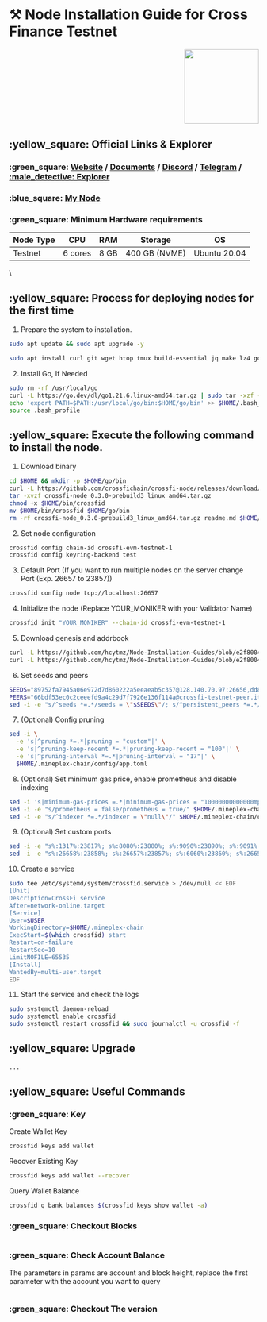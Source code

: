 # ⚒️ Node Installation Guide for Cross Finance Testnet

<div align="right">

<img src="https://github.com/hcytmz/Testnet-Guides/blob/main/logos/CrossFi.png" alt="" height="150">

</div>

## :yellow\_square: Official Links & Explorer

### :green\_square: [ Website](https://crossfi.org/) / [ Documents](https://docs.crossfi.org/crossfi-chain/) / [ Discord](https://discord.gg/crossfi) / [ Telegram](https://t.me/crossfichain) / [:male\_detective: Explorer](https://xfiscan.com/)

### :blue\_square: [ My Node](https://test.xfiscan.com/validators/mxvaloper1p95xml0ck5xavdd0vh6pj6fs8xhnnlka240kpq)

### :green\_square: Minimum Hardware requirements

| Node Type | CPU     | RAM  | Storage       | OS           |
| --------- | ------- | ---- | ------------- | ------------ |
| Testnet   | 6 cores | 8 GB | 400 GB (NVME) | Ubuntu 20.04 |

\


## :yellow\_square: Process for deploying nodes for the first time

1. Prepare the system to installation.

```bash
sudo apt update && sudo apt upgrade -y
```

```bash
sudo apt install curl git wget htop tmux build-essential jq make lz4 gcc unzip -y
```

2. Install Go, If Needed

```bash
sudo rm -rf /usr/local/go
curl -L https://go.dev/dl/go1.21.6.linux-amd64.tar.gz | sudo tar -xzf - -C /usr/local
echo 'export PATH=$PATH:/usr/local/go/bin:$HOME/go/bin' >> $HOME/.bash_profile
source .bash_profile
```

## :yellow\_square: Execute the following command to install the node.

1. Download binary

```bash
cd $HOME && mkdir -p $HOME/go/bin
curl -L https://github.com/crossfichain/crossfi-node/releases/download/v0.3.0-prebuild3/crossfi-node_0.3.0-prebuild3_linux_amd64.tar.gz > crossfi-node_0.3.0-prebuild3_linux_amd64.tar.gz
tar -xvzf crossfi-node_0.3.0-prebuild3_linux_amd64.tar.gz
chmod +x $HOME/bin/crossfid
mv $HOME/bin/crossfid $HOME/go/bin
rm -rf crossfi-node_0.3.0-prebuild3_linux_amd64.tar.gz readme.md $HOME/bin
```

2. Set node configuration

```bash
crossfid config chain-id crossfi-evm-testnet-1
crossfid config keyring-backend test
```

3. Default Port (If you want to run multiple nodes on the server change Port (Exp. 26657 to 23857))

```bash
crossfid config node tcp://localhost:26657
```

4. Initialize the node (Replace YOUR\_MONIKER with your Validator Name)

```bash
crossfid init "YOUR_MONIKER" --chain-id crossfi-evm-testnet-1
```

5. Download genesis and addrbook

```bash
curl -L https://github.com/hcytmz/Node-Installation-Guides/blob/e2f8004bf7f14a05d66dd32446eec2b8186a2705/CrossFi/genesis.json > $HOME/.mineplex-chain/config/genesis.json
curl -L https://github.com/hcytmz/Node-Installation-Guides/blob/e2f8004bf7f14a05d66dd32446eec2b8186a2705/CrossFi/addrbook.json > $HOME/.mineplex-chain/config/addrbook.json
```

6. Set seeds and peers

```bash
SEEDS="89752fa7945a06e972d7d860222a5eeaeab5c357@128.140.70.97:26656,dd83e3c7c4e783f8a46dbb010ec8853135d29df0@crossfi-testnet-seed.itrocket.net:36656"
PEERS="66bdf53ec0c2ceeefd9a4c29d7f7926e136f114a@crossfi-testnet-peer.itrocket.net:36656,2e6308d166b358b0b57f5dec6e0b8b57430ed898@65.109.30.35:36656,bbbd8200d83c407d51cfc70bef4c616db1abbaed@65.108.234.158:23656,01d2c34725b52d3d0022afd302ca5f5662d33655@185.177.116.79:26656,89752fa7945a06e972d7d860222a5eeaeab5c357@128.140.70.97:26656"
sed -i -e "s/^seeds *=.*/seeds = \"$SEEDS\"/; s/^persistent_peers *=.*/persistent_peers = \"$PEERS\"/" $HOME/.mineplex-chain/config/config.toml
```

7. (Optional) Config pruning

```bash
sed -i \
  -e 's|^pruning *=.*|pruning = "custom"|' \
  -e 's|^pruning-keep-recent *=.*|pruning-keep-recent = "100"|' \
  -e 's|^pruning-interval *=.*|pruning-interval = "17"|' \
  $HOME/.mineplex-chain/config/app.toml
```

8. (Optional) Set minimum gas price, enable prometheus and disable indexing

```bash
sed -i 's|minimum-gas-prices =.*|minimum-gas-prices = "10000000000000mpx"|g' $HOME/.mineplex-chain/config/app.toml
sed -i -e "s/prometheus = false/prometheus = true/" $HOME/.mineplex-chain/config/config.toml
sed -i -e "s/^indexer *=.*/indexer = \"null\"/" $HOME/.mineplex-chain/config/config.toml
```

9. (Optional) Set custom ports

```bash
sed -i -e "s%:1317%:23817%; s%:8080%:23880%; s%:9090%:23890%; s%:9091%:23891%; s%:8545%:23845%; s%:8546%:23846%; s%:6065%:23865%" $HOME/.mineplex-chain/config/app.toml
sed -i -e "s%:26658%:23858%; s%:26657%:23857%; s%:6060%:23860%; s%:26656%:23856%; s%:26660%:23861%" $HOME/.mineplex-chain/config/config.toml
```

10. Create a service

```bash
sudo tee /etc/systemd/system/crossfid.service > /dev/null << EOF
[Unit]
Description=CrossFi service
After=network-online.target
[Service]
User=$USER
WorkingDirectory=$HOME/.mineplex-chain
ExecStart=$(which crossfid) start
Restart=on-failure
RestartSec=10
LimitNOFILE=65535
[Install]
WantedBy=multi-user.target
EOF
```

11. Start the service and check the logs

```bash
sudo systemctl daemon-reload
sudo systemctl enable crossfid
sudo systemctl restart crossfid && sudo journalctl -u crossfid -f
```

## :yellow\_square: Upgrade

```bash
...
```

## :yellow\_square: Useful Commands

### :green\_square: Key

Create Wallet Key

```bash
crossfid keys add wallet
```

Recover Existing Key

```bash
crossfid keys add wallet --recover
```

Query Wallet Balance

```bash
crossfid q bank balances $(crossfid keys show wallet -a)
```

### :green\_square: Checkout Blocks

```bash
```

### :green\_square: Check Account Balance

The parameters in params are account and block height, replace the first parameter with the account you want to query

```bash
```

### :green\_square: Checkout The version

```bash
```
